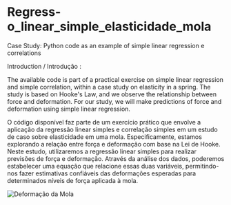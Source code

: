 # Regress-o_linear_simple_elasticidade_mola
Case Study: Python code as an example of simple linear regression e correlations


Introduction / Introdução :

The available code is part of a practical exercise on simple linear regression and simple correlation, within a case study on elasticity in a spring. The study is based on Hooke's Law, and we observe the relationship between force and deformation. For our study, we will make predictions of force and deformation using simple linear regression.

O código disponível faz parte de um exercício prático que envolve a aplicação da regressão linear simples e correlação simples em um estudo de caso sobre elasticidade em uma mola. Especificamente, estamos explorando a relação entre força e deformação com base na Lei de Hooke.
  Neste estudo, utilizaremos a regressão linear simples para realizar previsões de força e deformação. Através da análise dos dados, poderemos estabelecer uma equação que relacione essas duas variáveis, permitindo-nos fazer estimativas confiáveis das deformações esperadas para determinados níveis de força aplicada à mola.

![Deformação da Mola](Regress-o_linear_simple_elasticidade_mola/Deforma_mola_01.png)


